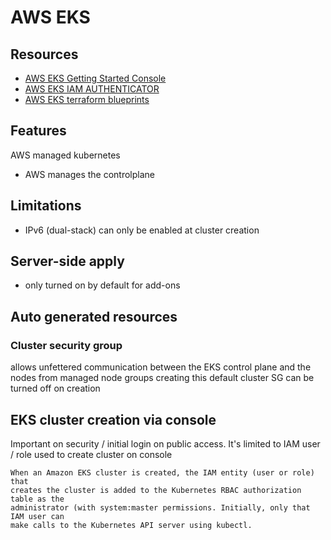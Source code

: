 # AWS EKS

## Resources

- [AWS EKS Getting Started Console](https://docs.aws.amazon.com/eks/latest/userguide/getting-started-console.html)
- [AWS EKS IAM AUTHENTICATOR](https://docs.aws.amazon.com/eks/latest/userguide/install-aws-iam-authenticator.html)
- [AWS EKS terraform blueprints](https://aws-ia.github.io/terraform-aws-eks-blueprints/)

## Features
AWS managed kubernetes
- AWS manages the controlplane

## Limitations
- IPv6 (dual-stack) can only be enabled at cluster creation

## Server-side apply
- only turned on by default for add-ons

## Auto generated resources

### Cluster security group
allows unfettered communication between the EKS control plane and the nodes from managed node groups
creating this default cluster SG can be turned off on creation

## EKS cluster creation via console

Important on security / initial login on public access. It's limited to
IAM user / role used to create cluster on console

```
When an Amazon EKS cluster is created, the IAM entity (user or role) that
creates the cluster is added to the Kubernetes RBAC authorization table as the
administrator (with system:master permissions. Initially, only that IAM user can
make calls to the Kubernetes API server using kubectl.
```

